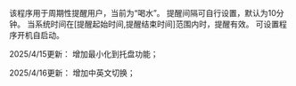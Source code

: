 该程序用于周期性提醒用户，当前为“喝水”。
提醒间隔可自行设置，默认为10分钟。
当系统时间在[提醒起始时间,提醒结束时间]范围内时，提醒有效。
可设置程序开机自启动。

2025/4/15更新：
增加最小化到托盘功能；

2025/4/16更新：
增加中英文切换；
